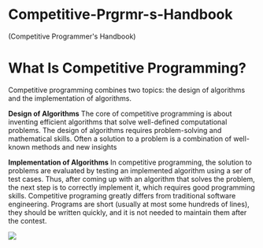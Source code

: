 # Competitive-Prgrmr-s-Handbook
(Competitive Programmer's Handbook)

<h1>What Is Competitive Programming?</h1>

Competitive programming combines two topics: the design of algorithms and the implementation of algorithms.

<strong>Design of Algorithms</strong> The core of competitive programming is about inventing efficient algorithms that solve well-defined computational problems. The design of algorithms requires problem-solving and mathematical skills. Often a solution to a problem is a combination of well-known methods and new insights 

<strong>Implementation of Algorithms</strong> In competitive programming, the solution to problems are evaluated by testing an implemented algorithm using a ser of test cases. Thus, after coming up with an algorithm that solves the problem, the next step is to correctly implement it, which requires good programming skills. Competitive programing greatly differs from traditional software engineering. Programs are short (usually at most some hundreds of lines), they should be written quickly, and it is not needed to maintain them after the contest.


  <img src="https://media.giphy.com/media/13HgwGsXF0aiGY/giphy.gif"/>
